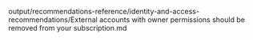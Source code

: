 output/recommendations-reference/identity-and-access-recommendations/External accounts with owner permissions should be removed from your subscription.md